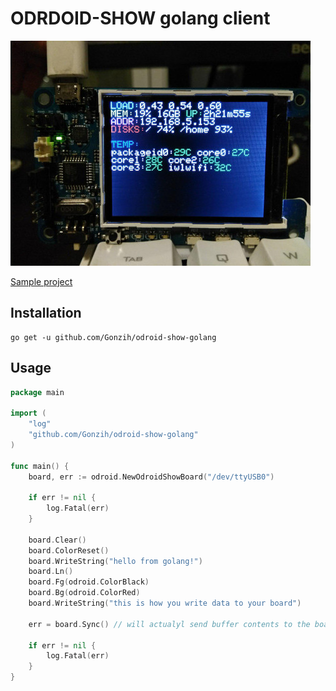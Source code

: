 # ODRDOID-SHOW golang client

![demo](https://raw.githubusercontent.com/Gonzih/odroid-status-screen-go/master/demo.jpg)

[Sample project](https://github.com/Gonzih/odroid-status-screen-go)

## Installation

```
go get -u github.com/Gonzih/odroid-show-golang
```


## Usage

```go
package main

import (
	"log"
	"github.com/Gonzih/odroid-show-golang"
)

func main() {
	board, err := odroid.NewOdroidShowBoard("/dev/ttyUSB0")

	if err != nil {
		log.Fatal(err)
	}

	board.Clear()
	board.ColorReset()
	board.WriteString("hello from golang!")
	board.Ln()
	board.Fg(odroid.ColorBlack)
	board.Bg(odroid.ColorRed)
	board.WriteString("this is how you write data to your board")

	err = board.Sync() // will actualyl send buffer contents to the board

	if err != nil {
		log.Fatal(err)
	}
}
```
